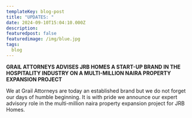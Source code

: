 ```yaml
---
templateKey: blog-post
title: "UPDATES: "
date: 2024-09-10T15:04:10.000Z
description: 	
featuredpost: false
featuredimage: /img/blue.jpg
tags:
  blog
---
```


**GRAIL ATTORNEYS ADVISES JRB HOMES A START-UP BRAND IN THE HOSPITALITY INDUSTRY ON A MULTI-MILLION NAIRA PROPERTY EXPANSION PROJECT**

We at Grail Attorneys are today an established brand but we do not forget our days of humble beginning. It is with pride we announce our expert advisory role in the multi-million naira property expansion project for JRB Homes.
